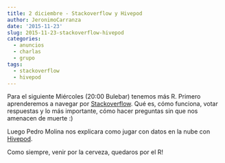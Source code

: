 ```yaml
---
title: 2 diciembre - Stackoverflow y Hivepod
author: JeronimoCarranza
date: '2015-11-23'
slug: 2015-11-23-stackoverflow-hivepod
categories:
  - anuncios
  - charlas
  - grupo
tags:
  - stackoverflow
  - hivepod
---
```


Para el siguiente Miércoles (20:00 Bulebar) tenemos más R. Primero aprenderemos a navegar por [Stackoverflow](http://www.stackoverflow.com/). Qué es, cómo funciona, votar respuestas y lo más importante, cómo hacer preguntas sin que nos amenacen de muerte :)

Luego Pedro Molina nos explicara como jugar con datos en la nube con [Hivepod](https://hivepod.io/).

Como siempre, venir por la cerveza, quedaros por el R!
